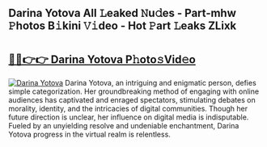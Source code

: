 ## Darina Yotova All 𝙻eaked 𝙽u𝚍es - Part-mhw 𝙿hotos B𝚒kini 𝚅𝚒deo - Hot 𝙿art 𝙻eaks ZLixk

# <h2><a href="http://ld396p.urlbe.top/?page=Darina+Yotova">🔗🔗👉👉 Darina Yotova P𝚑oto𝚜Vid𝚎o</a></h2>

[![Darina Yotova](https://i.imgur.com/eBuTRDB.gif)](http://ld396p.urlbe.top/?page=Darina+Yotova)
Darina Yotova, an intriguing and enigmatic person, defies simple categorization. Her groundbreaking method of engaging with online audiences has captivated and enraged spectators, stimulating debates on morality, identity, and the intricacies of digital communities. Though her future direction is unclear, her influence on digital media is indisputable. Fueled by an unyielding resolve and undeniable enchantment, Darina Yotova progress in the virtual realm is relentless.
